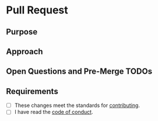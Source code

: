 # Pull Request

## Purpose

<!-- Please provide a detailed description of why you created this pull request. -->

## Approach

<!-- If this pull request is created to solve an issue, please explain how this change addresses the problem. -->

## Open Questions and Pre-Merge TODOs

<!-- - [ ] Use GitHub checklists. When solved, check the box and explain the answer. -->

<!-- ## Learning

If you're adding a new Custom Format, make sure you follow the [Radarr/Sonarr Custom Format (JSON) Guidelines](https://github.com/TRaSH-Guides/Guides/blob/master/.github/CONTRIBUTING.md). -->

## Requirements

- [ ] These changes meet the standards for [contributing](https://github.com/TRaSH-Guides/Guides/blob/master/.github/CONTRIBUTING.md).
- [ ] I have read the [code of conduct](https://github.com/TRaSH-Guides/Guides/blob/master/.github/CODE_OF_CONDUCT.md).
